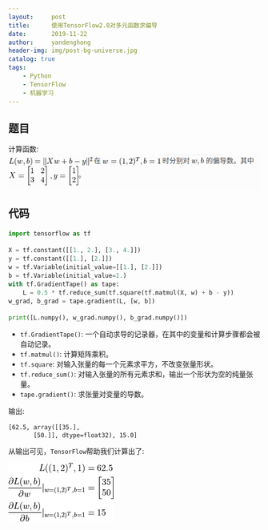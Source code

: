 ```yaml
---
layout:     post
title:      使用TensorFlow2.0对多元函数求偏导
date:       2019-11-22
author:     yandenghong
header-img: img/post-bg-universe.jpg
catalog: true
tags:
    - Python
    - TensorFlow
    - 机器学习
---
```


## 题目
计算函数:
![](/img/tf-base-2.png)

## 代码
```python
import tensorflow as tf

X = tf.constant([[1., 2.], [3., 4.]])
y = tf.constant([[1.], [2.]])
w = tf.Variable(initial_value=[[1.], [2.]])
b = tf.Variable(initial_value=1.)
with tf.GradientTape() as tape:
    L = 0.5 * tf.reduce_sum(tf.square(tf.matmul(X, w) + b - y))
w_grad, b_grad = tape.gradient(L, [w, b])

print([L.numpy(), w_grad.numpy(), b_grad.numpy()])
```

* `tf.GradientTape()`: 一个自动求导的记录器，在其中的变量和计算步骤都会被自动记录。
* `tf.matmul()`: 计算矩阵乘积。
* `tf.square`: 对输入张量的每一个元素求平方，不改变张量形状。 
* `tf.reduce_sum()`: 对输入张量的所有元素求和，输出一个形状为空的纯量张量。
* `tape.gradient()`: 求张量对变量的导数。


输出:
```text
[62.5, array([[35.],
       [50.]], dtype=float32), 15.0]

```

从输出可见，`TensorFlow`帮助我们计算出了:

![](/img/tf-base-1.png)